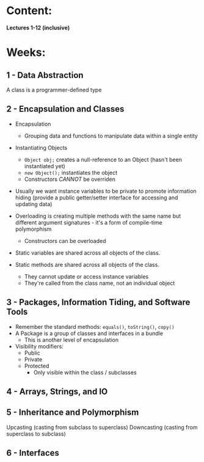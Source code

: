 # Content:
**Lectures 1-12 (inclusive)**


# Weeks: 
## 1 - Data Abstraction
A class is a programmer-defined type

## 2 - Encapsulation and Classes

- Encapsulation
	- Grouping data and functions to manipulate data within a single entity

- Instantiating Objects
	- `Object obj;` creates a null-reference to an Object (hasn't been instantiated yet)
	- `new Object();`  instantiates the object
	- Constructors *CANNOT* be overriden
- Usually we want instance variables to be private to promote information hiding (provide a public getter/setter interface for accessing and updating data)

- Overloading is creating multiple methods with the same name but different argument signatures - it's a form of compile-time polymorphism
	- Constructors can be overloaded

- Static variables are shared across all objects of the class.
- Static methods are shared across all objects of the class.
	- They cannot update or access instance variables
	- They're called from the class name, not an individual object
## 3 - Packages, Information Tiding, and Software Tools
- Remember the standard methods: `equals()`, `toString()`, `copy()`
- A Package is a group of classes and interfaces in a bundle
	- This is another level of encapsulation
- Visibility modifiers:
	- Public
	- Private
	- Protected
		- Only visible within the class / subclasses
## 4 - Arrays, Strings, and IO
## 5 - Inheritance and Polymorphism

Upcasting (casting from subclass to superclass)
Downcasting (casting from superclass to subclass)
## 6 - Interfaces
